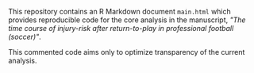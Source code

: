 This repository contains an R Markdown document `main.html` which provides reproducible code for the core analysis in the manuscript, *"The time course of injury-risk after return-to-play in professional football (soccer)"*.

This commented code aims only to optimize transparency of the current analysis.

